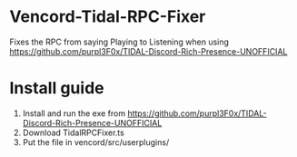 # Vencord-Tidal-RPC-Fixer
Fixes the RPC from saying Playing to Listening when using https://github.com/purpl3F0x/TIDAL-Discord-Rich-Presence-UNOFFICIAL

# Install guide
1. Install and run the exe from https://github.com/purpl3F0x/TIDAL-Discord-Rich-Presence-UNOFFICIAL
2. Download TidalRPCFixer.ts
3. Put the file in vencord/src/userplugins/
